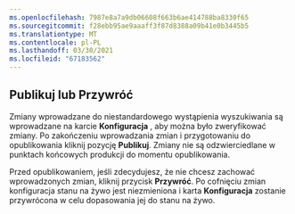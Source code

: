```yaml
---
ms.openlocfilehash: 7987e8a7a9db06608f663b6ae414788ba8330f65
ms.sourcegitcommit: f28ebb95ae9aaaff3f87d8388a09b41e0b3445b5
ms.translationtype: MT
ms.contentlocale: pl-PL
ms.lasthandoff: 03/30/2021
ms.locfileid: "67183562"
---
```

## <a name="publish-or-revert"></a>Publikuj lub Przywróć
Zmiany wprowadzane do niestandardowego wystąpienia wyszukiwania są wprowadzane na karcie **Konfiguracja** , aby można było zweryfikować zmiany. Po zakończeniu wprowadzania zmian i przygotowaniu do opublikowania kliknij pozycję **Publikuj**. Zmiany nie są odzwierciedlane w punktach końcowych produkcji do momentu opublikowania.

Przed opublikowaniem, jeśli zdecydujesz, że nie chcesz zachować wprowadzonych zmian, kliknij przycisk **Przywróć**. Po cofnięciu zmian konfiguracja stanu na żywo jest niezmieniona i karta **Konfiguracja** zostanie przywrócona w celu dopasowania jej do stanu na żywo.
